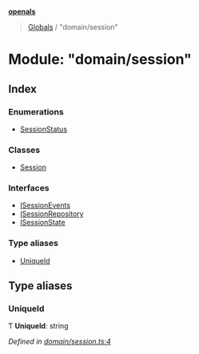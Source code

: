**[openals](../README.md)**

> [Globals](../globals.md) / "domain/session"

# Module: "domain/session"

## Index

### Enumerations

* [SessionStatus](../enums/_domain_session_.sessionstatus.md)

### Classes

* [Session](../classes/_domain_session_.session.md)

### Interfaces

* [ISessionEvents](../interfaces/_domain_session_.isessionevents.md)
* [ISessionRepository](../interfaces/_domain_session_.isessionrepository.md)
* [ISessionState](../interfaces/_domain_session_.isessionstate.md)

### Type aliases

* [UniqueId](_domain_session_.md#uniqueid)

## Type aliases

### UniqueId

Ƭ  **UniqueId**: string

*Defined in [domain/session.ts:4](https://github.com/quixote911/openals/blob/01e958b/src/domain/session.ts#L4)*
